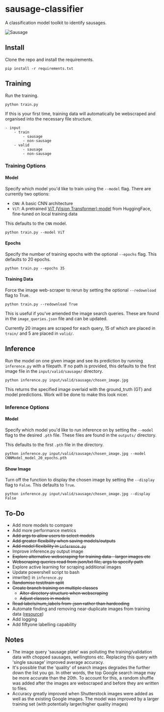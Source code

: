 # sausage-classifier
A classification model toolkit to identify sausages. 

![Sausage](https://live.staticflickr.com/499/32113273682_effd1084a6_b.jpg)

## Install
Clone the repo and install the requirements.

    pip install -r requirements.txt
    
## Training
    
Run the training.

    python train.py 
    
If this is your first time, training data will automatically be webscraped and organised into the necessary file structure.

    - input
        - train
            - sausage
            - non-sausage
        - valid
            - sausage
            - non-sausage
            
            
### Training Options

#### Model

Specify which model you'd like to train using the `--model` flag. There are currently two options:
- `CNN`: A basic CNN architecture
- `ViT`: A pretrained [ViT (Vision Transformer) model](https://huggingface.co/docs/transformers/model_doc/vit) 
from HuggingFace, fine-tuned on local training data

This defaults to the `CNN` model.

    python train.py --model ViT
            
#### Epochs

Specify the number of training epochs with the optional `--epochs` flag. This defaults to 20 epochs. 

    python train.py --epochs 35
    
    
#### Training Data
    
Force the image web-scraper to rerun by setting the optional `--redownload` flag to True.

    python train.py --redownload True
    
This is useful if you've amended the image search queries. These are found in the `image_queries.json` file and 
can be updated.

Currently 20 images are scraped for each query, 15 of which are placed in `train/` and 5 are placed in `valid/`.


## Inference

Run the model on one given image and see its prediction by running `inference.py` with a filepath. 
If no path is provided, this defaults to the first image file in the `input/valid/sausage/` directory.

    python inference.py input/valid/sausage/chosen_image.jpg

This returns the specified image overlaid with the ground_truth (GT) and model predictions. 
Work will be done to make this look nicer. 

### Inference Options

#### Model

Specify which model you'd like to run inference on by setting the `--model` flag to the desired `.pth` file. These 
files are found in the `outputs/` directory. 

This defaults to the first `.pth` file in the directory. 

    python inference.py input/valid/sausage/chosen_image.jpg --model CNNModel_model_20_epochs.pth

#### Show Image

Turn off the function to display the chosen image by setting the `--display` flag to `False`. This defaults to `True`. 

    python inference.py input/valid/sausage/chosen_image.jpg --display False


## To-Do
- Add more models to compare
- Add more performance metrics
- ~~Add args to allow users to select models~~
- ~~Add greater flexibility when saving models/outputs~~
- ~~Add model flexibility in `inference.py`~~
- Improve inference.py output image
- ~~Explore alternative webscraping for training data - larger images etc~~
- ~~Webscraping queries read from json/txt file, args to specify path~~
- Explore active learning for scraping additional images
- Update powershell script to bash 
- imwrite() in `inference.py`
- ~~Randomise test/train split~~
- ~~Create branch training on multiple classes~~
  - ~~Alter directory structure when webscraping~~
  - ~~Adjust classes in models~~
- ~~Read labels/num_labels from .json rather than hardcoding~~
- Automate finding and removing near-duplicate images from training data ([resource](https://towardsdatascience.com/find-and-remove-duplicate-images-in-your-dataset-3e3ec818b978))
- Add logging
- Add fiftyone labelling capability


## Notes 
- The image query 'sausage plate' was polluting the training/validation data with chopped sausages, wellingtons etc. 
Replacing this query with 'single sausage' improved average accuracy. 
- It's possible that the 'quality' of search images degrades the further down the list you go. In other words, the top 
Google search image may be more accurate than the 20th. To account for this, a random shuffle was added after the images
are webscraped and before they are written to files. 
- Accuracy greatly improved when Shutterstock images were added as well as the existing Google images. 
The model was improved by a larger training set (with potentially larger/higher quality images)
